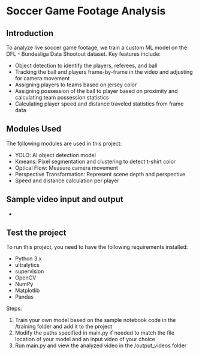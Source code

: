 # Soccer Game Footage Analysis

## Introduction
To analyze live soccer game footage, we train a custom ML model on the DFL - Bundesliga Data Shootout dataset. Key features include:
- Object detection to identify the players, referees, and ball
- Tracking the ball and players frame-by-frame in the video and adjusting for camera movement
- Assigning players to teams based on jersey color
- Assigning possession of the ball to player based on proximity and calculating team possession statistics
- Calculating player speed and distance traveled statistics from frame data

## Modules Used
The following modules are used in this project:
- YOLO: AI object detection model
- Kmeans: Pixel segmentation and clustering to detect t-shirt color
- Optical Flow: Measure camera movement
- Perspective Transformation: Represent scene depth and perspective
- Speed and distance calculation per player

## Sample video input and output
- 

## Test the project
To run this project, you need to have the following requirements installed:
- Python 3.x
- ultralytics
- supervision
- OpenCV
- NumPy
- Matplotlib
- Pandas

Steps:
1. Train your own model based on the sample notebook code in the /training folder and add it to the project
2. Modify the paths specified in main.py if needed to match the file location of your model and an input video of your choice
3. Run main.py and view the analyzed video in the /output_videos folder
